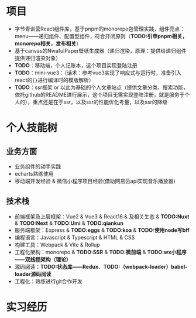 # 项目

* 字节青训营React组件库，基于pnpm的monorepo包管理实践，组件亮点：menu——递归组件、配置型组件，符合开闭原则（**TODO:引申pnpm相关，monorepo相关，发布相关**）
* 基于canvas的NwafulPaper壁纸生成器（递归渲染，原理：提供给递归组件提供递归渲染对象）
* **TODO**：移动端，个人记账本，这个项目实现登陆注册
* **TODO**：mini-vue3：（话术：参考vue3实现了响应式与运行时，准备引入react的`{}`进行编译时的模版解析）
* **TODO**：ssr框架 or 以此为基础的个人文章站点（提供文章分类、搜索功能，依托github的README进行展示，这个项目无需实现登陆注册，就是服务于个人的），重点还是在于ssr，以及ssr的性能优化考量，以及ssr的降级



# 个人技能树

## 业务方面

* 业务组件的动手实践
* echarts熟练使用
* 移动端开发经验 & 微信小程序项目经验(借助网易云api实现音乐播放器)

## 技术栈

* 前端框架及上层框架：Vue2 & Vue3 & React18 & 及相关生态 & **TODO:Nuxt** & **TODO:Next** & **TODO:Umi** & **TODO:qiankun**
* 服务端框架：Express & **TODO:eggs** & **TODO:koa** & **TODO:使用node写bff**
* 编程语言：Javascript & Typescript & HTML & CSS
* 构建工具：Webpack & Vite & Rollup
* 工程化架构：monorepo & **TODO:SSR** & **TODO:微前端** & **TODO:wx小程序——双线程架构（理论）**
* 源码阅读：**TODO:状态库——Redux**、**TODO:（webpack-loader）babel-loader源码阅读**
* 工程化：熟练进行git合作开发

# 实习经历